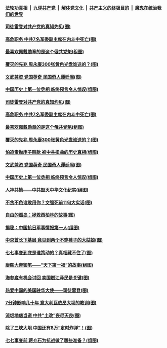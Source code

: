 

####  [法轮功真相](../../../../basic/blob/master/README.md?t=07101102) &nbsp;|&nbsp; [九评共产党](../../../../9ping.md/blob/master/README.md?t=07101102) &nbsp;|&nbsp; [解体党文化](../../../../jtdwh.md/blob/master/README.md?t=07101102)  &nbsp;|&nbsp; [共产主义的终极目的](../../../../gczydzjmd.md/blob/master/README.md?t=07101102) &nbsp;|&nbsp; [魔鬼在统治我们的世界](../../../../mgztzwmdsj.md/blob/master/README.md?t=07101102) 

#### [司徒雷登对共产党的真知灼见(图)](../pages/p6/934960.md?t=07101102) 

#### [高危职务 中共7名军委副主席在内斗中死亡(图)](../pages/p6/937966.md?t=07101102) 

#### [最喜欢佩戴勋章的是这个俄共党魁(组图)](../pages/p6/938666.md?t=07101102) 

#### [覆灭的先兆 周永康300张黄色光盘谁送的？(图)](../pages/p6/938537.md?t=07101102) 

#### [文武兼资 党国英奇 民国奇人谭廷闿(图)](../pages/p6/938512.md?t=07101102) 

#### [中国历史上第一位丞相 临终预言令人惊叹(组图)](../pages/p6/938665.md?t=07101102) 

#### [司徒雷登对共产党的真知灼见(图)](../pages/p6/934960.md?t=07101102) 

#### [高危职务 中共7名军委副主席在内斗中死亡(图)](../pages/p6/937966.md?t=07101102) 

#### [最喜欢佩戴勋章的是这个俄共党魁(组图)](../pages/p6/938666.md?t=07101102) 

#### [覆灭的先兆 周永康300张黄色光盘谁送的？(图)](../pages/p6/938537.md?t=07101102) 

#### [怕追责抛庚子赔款 被中共扭曲的历史真相(组图)](../pages/p6/938779.md?t=07101102) 

#### [文武兼资 党国英奇 民国奇人谭廷闿(图)](../pages/p6/938512.md?t=07101102) 

#### [中国历史上第一位丞相 临终预言令人惊叹(组图)](../pages/p6/938665.md?t=07101102) 

#### [人神共愤——中共毁灭中华文化纪实(组图)](../pages/p6/938791.md?t=07101102) 

#### [不贪不色谁敢用你？文强死前11句大实话(图)](../pages/p6/938533.md?t=07101102) 

#### [自由的孤岛：拯救西柏林的故事(图)](../pages/p6/938683.md?t=07101102) 

#### [揭秘：中国抗日军事情报第一人(组图)](../pages/p6/938662.md?t=07101102) 

#### [中央首长下基层 竟见到两个不穿裤子的大姑娘(图)](../pages/p6/937961.md?t=07101102) 

#### [七七事变到底是谁策动的？真相藏不住了(图)](../pages/p6/918522.md?t=07101102) 

#### [康熙大帝御笔——“天下第一福”的故事(组图)](../pages/p6/938350.md?t=07101102) 

#### [海参崴有机会讨回 卖国贼江泽民是关键(图)](../pages/p6/938782.md?t=07101102) 

#### [热爱中国的美国驻华大使——司徒雷登(图)](../pages/p6/934961.md?t=07101102) 

#### [7分钟影响几十年 意大利瓦依昂大坝的教训(图)](../pages/p6/937542.md?t=07101102) 

#### [流氓地痞当道 中共“土改”丧尽天良(图)](../pages/p6/937896.md?t=07101102) 

#### [除了三峡大坝 中国还有8万“定时炸弹”！(图)](../pages/p6/937540.md?t=07101102) 

#### [七七事变前 蒋介石为抗战做了哪些准备？(组图)](../pages/p6/938219.md?t=07101102) 

